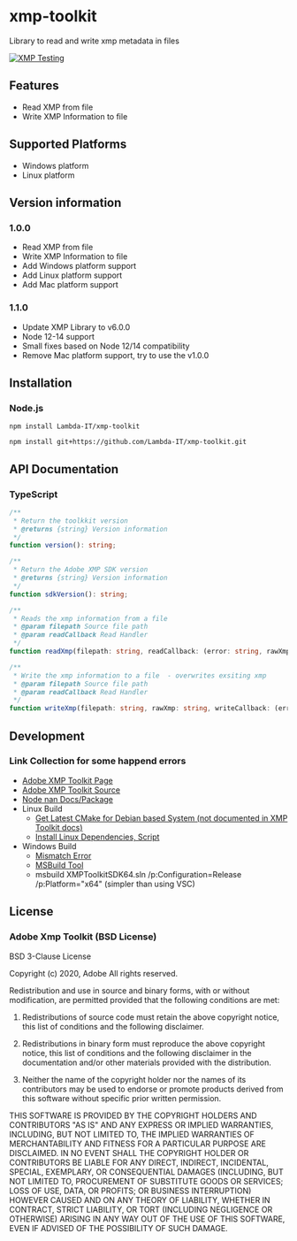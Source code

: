 # xmp-toolkit
Library to read and write xmp metadata in files

[![XMP Testing](https://github.com/Lambda-IT/xmp-toolkit/actions/workflows/node.js.yml/badge.svg)](https://github.com/Lambda-IT/xmp-toolkit/actions/workflows/node.js.yml)

## Features
* Read XMP from file
* Write XMP Information to file

## Supported Platforms
* Windows platform
* Linux platform

## Version information
### 1.0.0
* Read XMP from file
* Write XMP Information to file
* Add Windows platform support
* Add Linux platform support
* Add Mac platform support

### 1.1.0

* Update XMP Library to v6.0.0
* Node 12-14 support
* Small fixes based on Node 12/14 compatibility
* Remove Mac platform support, try to use the v1.0.0

## Installation
### Node.js

`npm install Lambda-IT/xmp-toolkit`

`npm install git+https://github.com/Lambda-IT/xmp-toolkit.git`

## API Documentation

### TypeScript
```typescript
/**
 * Return the toolkkit version
 * @returns {string} Version information
 */
function version(): string;

/**
 * Return the Adobe XMP SDK version
 * @returns {string} Version information
 */
function sdkVersion(): string;

/**
 * Reads the xmp information from a file
 * @param filepath Source file path
 * @param readCallback Read Handler
 */
function readXmp(filepath: string, readCallback: (error: string, rawXmp: string, filename: string, assetId: string, xmp: string) => void);

/**
 * Write the xmp information to a file  - overwrites exsiting xmp
 * @param filepath Source file path
 * @param readCallback Read Handler
 */
function writeXmp(filepath: string, rawXmp: string, writeCallback: (error: string, outfilePath: string) => void)
```

## Development

### Link Collection for some happend errors

- [Adobe XMP Toolkit Page](https://www.adobe.com/devnet/xmp.html)
- [Adobe XMP Toolkit Source](https://github.com/adobe/XMP-Toolkit-SDK/)
- [Node nan Docs/Package](https://www.npmjs.com/package/nan)
- Linux Build
   - [Get Latest CMake for Debian based System (not documented in XMP Toolkit docs)](https://askubuntu.com/questions/355565/how-do-i-install-the-latest-version-of-cmake-from-the-command-line)
   - [Install Linux Dependencies, Script](https://github.com/adobe/XMP-Toolkit-SDK/pull/1/files)
- Windows Build
   - [Mismatch Error](https://stackoverflow.com/questions/7668200/error-lnk2038-mismatch-detected-for-iterator-debug-level-value-0-doesnt)
   - [MSBuild Tool](https://docs.microsoft.com/en-us/visualstudio/msbuild/msbuild?view=vs-2019)
   - msbuild XMPToolkitSDK64.sln  /p:Configuration=Release /p:Platform="x64" (simpler than using VSC)


## License

### Adobe Xmp Toolkit (BSD License)

BSD 3-Clause License

Copyright (c) 2020, Adobe
All rights reserved.

Redistribution and use in source and binary forms, with or without
modification, are permitted provided that the following conditions are met:

1. Redistributions of source code must retain the above copyright notice, this
   list of conditions and the following disclaimer.

2. Redistributions in binary form must reproduce the above copyright notice,
   this list of conditions and the following disclaimer in the documentation
   and/or other materials provided with the distribution.

3. Neither the name of the copyright holder nor the names of its
   contributors may be used to endorse or promote products derived from
   this software without specific prior written permission.

THIS SOFTWARE IS PROVIDED BY THE COPYRIGHT HOLDERS AND CONTRIBUTORS "AS IS"
AND ANY EXPRESS OR IMPLIED WARRANTIES, INCLUDING, BUT NOT LIMITED TO, THE
IMPLIED WARRANTIES OF MERCHANTABILITY AND FITNESS FOR A PARTICULAR PURPOSE ARE
DISCLAIMED. IN NO EVENT SHALL THE COPYRIGHT HOLDER OR CONTRIBUTORS BE LIABLE
FOR ANY DIRECT, INDIRECT, INCIDENTAL, SPECIAL, EXEMPLARY, OR CONSEQUENTIAL
DAMAGES (INCLUDING, BUT NOT LIMITED TO, PROCUREMENT OF SUBSTITUTE GOODS OR
SERVICES; LOSS OF USE, DATA, OR PROFITS; OR BUSINESS INTERRUPTION) HOWEVER
CAUSED AND ON ANY THEORY OF LIABILITY, WHETHER IN CONTRACT, STRICT LIABILITY,
OR TORT (INCLUDING NEGLIGENCE OR OTHERWISE) ARISING IN ANY WAY OUT OF THE USE
OF THIS SOFTWARE, EVEN IF ADVISED OF THE POSSIBILITY OF SUCH DAMAGE.




